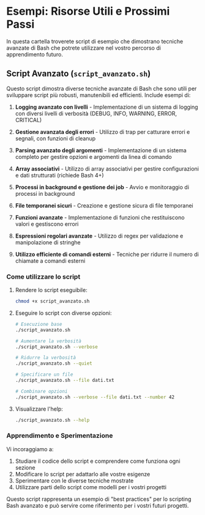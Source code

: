 # Esempi: Risorse Utili e Prossimi Passi

In questa cartella troverete script di esempio che dimostrano tecniche avanzate di Bash che potrete utilizzare nel vostro percorso di apprendimento futuro.

## Script Avanzato (`script_avanzato.sh`)

Questo script dimostra diverse tecniche avanzate di Bash che sono utili per sviluppare script più robusti, manutenibili ed efficienti. Include esempi di:

1. **Logging avanzato con livelli** - Implementazione di un sistema di logging con diversi livelli di verbosità (DEBUG, INFO, WARNING, ERROR, CRITICAL)

2. **Gestione avanzata degli errori** - Utilizzo di trap per catturare errori e segnali, con funzioni di cleanup

3. **Parsing avanzato degli argomenti** - Implementazione di un sistema completo per gestire opzioni e argomenti da linea di comando

4. **Array associativi** - Utilizzo di array associativi per gestire configurazioni e dati strutturati (richiede Bash 4+)

5. **Processi in background e gestione dei job** - Avvio e monitoraggio di processi in background

6. **File temporanei sicuri** - Creazione e gestione sicura di file temporanei

7. **Funzioni avanzate** - Implementazione di funzioni che restituiscono valori e gestiscono errori

8. **Espressioni regolari avanzate** - Utilizzo di regex per validazione e manipolazione di stringhe

9. **Utilizzo efficiente di comandi esterni** - Tecniche per ridurre il numero di chiamate a comandi esterni

### Come utilizzare lo script

1. Rendere lo script eseguibile:
   ```bash
   chmod +x script_avanzato.sh
   ```

2. Eseguire lo script con diverse opzioni:
   ```bash
   # Esecuzione base
   ./script_avanzato.sh
   
   # Aumentare la verbosità
   ./script_avanzato.sh --verbose
   
   # Ridurre la verbosità
   ./script_avanzato.sh --quiet
   
   # Specificare un file
   ./script_avanzato.sh --file dati.txt
   
   # Combinare opzioni
   ./script_avanzato.sh --verbose --file dati.txt --number 42
   ```

3. Visualizzare l'help:
   ```bash
   ./script_avanzato.sh --help
   ```

### Apprendimento e Sperimentazione

Vi incoraggiamo a:

1. Studiare il codice dello script e comprendere come funziona ogni sezione
2. Modificare lo script per adattarlo alle vostre esigenze
3. Sperimentare con le diverse tecniche mostrate
4. Utilizzare parti dello script come modelli per i vostri progetti

Questo script rappresenta un esempio di "best practices" per lo scripting Bash avanzato e può servire come riferimento per i vostri futuri progetti.